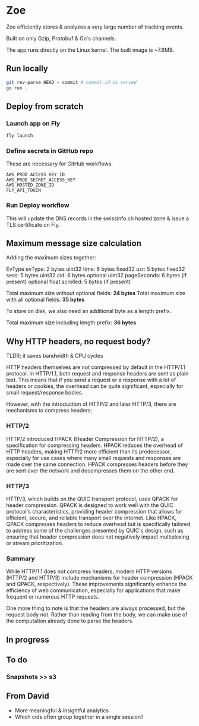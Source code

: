 # Zoe
Zoe efficiently stores & analyzes a very large number of tracking events.

Built on only Gzip, Protobuf & Go's channels.

The app runs directly on the Linux kernel. The built image is ~7.6MB.

## Run locally
```bash
git rev-parse HEAD > commit # commit id is served
go run .
```

## Deploy from scratch
### Launch app on Fly
```bash
fly launch
```
### Define secrets in GitHub repo
These are necessary for GitHub workflows.
```
AWS_PROD_ACCESS_KEY_ID
AWS_PROD_SECRET_ACCESS_KEY
AWS_HOSTED_ZONE_ID
FLY_API_TOKEN
```
### Run Deploy workflow
This will update the DNS records in the swissinfo.ch hosted zone & issue a TLS certificate on Fly.

## Maximum message size calculation
Adding the maximum sizes together:

EvType evType: 2 bytes
uint32 time: 6 bytes
fixed32 usr: 5 bytes
fixed32 sess: 5 bytes
uint32 cid: 6 bytes
optional uint32 pageSeconds: 6 bytes (if present)
optional float scrolled: 5 bytes (if present)

Total maximum size without optional fields: **24 bytes**
Total maximum size with all optional fields: **35 bytes**

To store on disk, we also need an additional byte as a length prefix.

Total maximum size including length prefix: **36 bytes**

## Why HTTP headers, no request body?
TLDR; it saves bandwidth & CPU cycles

HTTP headers themselves are not compressed by default in the HTTP/1.1 protocol. In HTTP/1.1, both request and response headers are sent as plain text. This means that if you send a request or a response with a lot of headers or cookies, the overhead can be quite significant, especially for small request/response bodies.

However, with the introduction of HTTP/2 and later HTTP/3, there are mechanisms to compress headers:

### HTTP/2

HTTP/2 introduced HPACK (Header Compression for HTTP/2), a specification for compressing headers. HPACK reduces the overhead of HTTP headers, making HTTP/2 more efficient than its predecessor, especially for use cases where many small requests and responses are made over the same connection. HPACK compresses headers before they are sent over the network and decompresses them on the other end.

### HTTP/3

HTTP/3, which builds on the QUIC transport protocol, uses QPACK for header compression. QPACK is designed to work well with the QUIC protocol's characteristics, providing header compression that allows for efficient, secure, and reliable transport over the internet. Like HPACK, QPACK compresses headers to reduce overhead but is specifically tailored to address some of the challenges presented by QUIC's design, such as ensuring that header compression does not negatively impact multiplexing or stream prioritization.

### Summary

While HTTP/1.1 does not compress headers, modern HTTP versions (HTTP/2 and HTTP/3) include mechanisms for header compression (HPACK and QPACK, respectively). These improvements significantly enhance the efficiency of web communication, especially for applications that make frequent or numerous HTTP requests.

One more thing to note is that the headers are always processed, but the request body not. Rather than reading from the body, we can make use of the computation already done to parse the headers.

## In progress

## To do

### Snapshots >> s3

## From David
- More meaningful & insightful analytics
- Which cids often group together in a single session?
